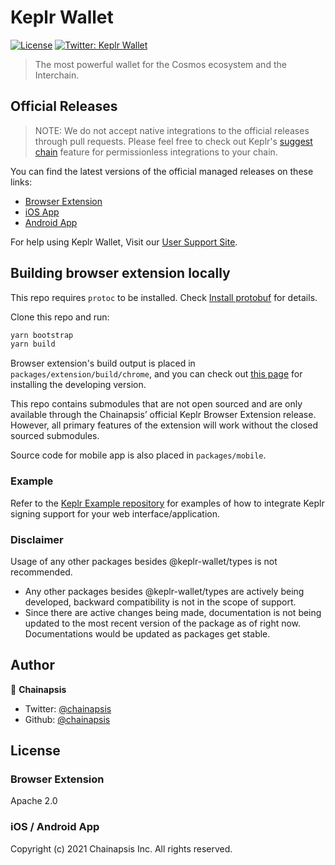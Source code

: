 # Keplr Wallet
[![License](https://img.shields.io/badge/License-Apache%202.0-blue.svg)](https://opensource.org/licenses/Apache-2.0)
[![Twitter: Keplr Wallet](https://img.shields.io/twitter/follow/keplrwallet.svg?style=social)](https://twitter.com/keplrwallet)

> The most powerful wallet for the Cosmos ecosystem and the Interchain.

## Official Releases

> NOTE: We do not accept native integrations to the official releases through pull requests. Please feel free to check out Keplr's [suggest chain](https://docs.keplr.app/api/suggest-chain.html) feature for permissionless integrations to your chain.

You can find the latest versions of the official managed releases on these links:
- [Browser Extension](https://chrome.google.com/webstore/detail/keplr/dmkamcknogkgcdfhhbddcghachkejeap)
- [iOS App](https://apps.apple.com/us/app/keplr-wallet/id1567851089)
- [Android App](https://play.google.com/store/apps/details?id=com.chainapsis.keplr)

For help using Keplr Wallet, Visit our [User Support Site](https://help.keplr.app/).

## Building browser extension locally
This repo requires `protoc` to be installed. Check [Install protobuf](https://grpc.io/docs/protoc-installation/) for details.  

Clone this repo and run:
```sh
yarn bootstrap
yarn build
```

Browser extension's build output is placed in `packages/extension/build/chrome`, and you can check out [this page](https://developer.chrome.com/extensions/getstarted) for installing the developing version.

This repo contains submodules that are not open sourced and are only available through the Chainapsis’ official Keplr Browser Extension release. However, all primary features of the extension will work without the closed sourced submodules.

Source code for mobile app is also placed in `packages/mobile`.

### Example
Refer to the [Keplr Example repository](https://github.com/chainapsis/keplr-example) for examples of how to integrate Keplr signing support for your web interface/application.

### Disclaimer
Usage of any other packages besides @keplr-wallet/types is not recommended.
 - Any other packages besides @keplr-wallet/types are actively being developed, backward compatibility is not in the scope of support.
 - Since there are active changes being made, documentation is not being updated to the most recent version of the package as of right now. Documentations would be updated as packages get stable.

## Author
👤 **Chainapsis**
* Twitter: [@chainapsis](https://twitter.com/chainapsis)
* Github: [@chainapsis](https://github.com/chainapsis)

## License
### Browser Extension 
Apache 2.0
### iOS / Android App
Copyright (c) 2021 Chainapsis Inc. All rights reserved.
